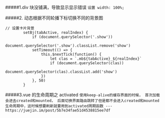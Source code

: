 #####1.div 块没铺满，导致显示显示错误
`设置 width: 100%;`

#####2. 动态根据不同轮播下标切换不同的背景图

```
// 设置卡片背景
		setBj(tabActive, realIndex) {
			if (document.querySelector('.show'))
				document.querySelector('.show').classList.remove('show')
			setTimeout(() => {
				this.$nextTick(function() {
					let clas = `.mb${tabActive}_${realIndex}`
					if (document.querySelector(clas))
						document.querySelector(clas).classList.add('show')
				})
			}, 50)
		}
```

#####3.vue 的生命周期之 activated
`使用keep-alive的缓存界面的时候， 首次加载会进去created和mounted， 后面切换界面路由跳转了但是都不会进入created和mounted生命周期中，这时候想要刷新就要用到activated周期函数 ---https://juejin.im/post/5b7e34fae51d4538815ee7df`
